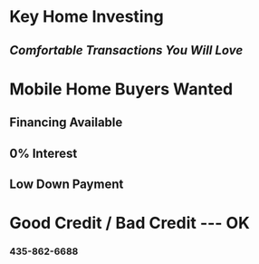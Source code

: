 # Key Home Investing
## _Comfortable Transactions You Will Love_

# Mobile Home Buyers Wanted

## Financing Available

## 0% Interest

## Low Down Payment

# Good Credit / Bad Credit --- OK

### 435-862-6688
